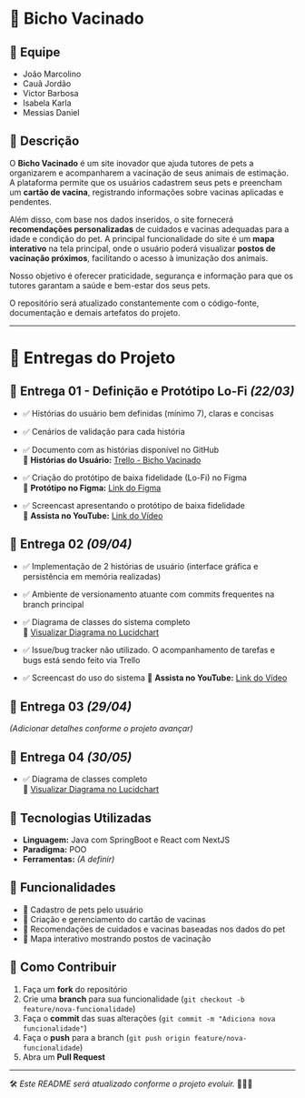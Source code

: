 # 🐾 Bicho Vacinado  

## 👥 Equipe  
- João Marcolino  
- Cauã Jordão  
- Victor Barbosa  
- Isabela Karla  
- Messias Daniel  

## 📖 Descrição  
O **Bicho Vacinado** é um site inovador que ajuda tutores de pets a organizarem e acompanharem a vacinação de seus animais de estimação. A plataforma permite que os usuários cadastrem seus pets e preencham um **cartão de vacina**, registrando informações sobre vacinas aplicadas e pendentes.  

Além disso, com base nos dados inseridos, o site fornecerá **recomendações personalizadas** de cuidados e vacinas adequadas para a idade e condição do pet. A principal funcionalidade do site é um **mapa interativo** na tela principal, onde o usuário poderá visualizar **postos de vacinação próximos**, facilitando o acesso à imunização dos animais.  

Nosso objetivo é oferecer praticidade, segurança e informação para que os tutores garantam a saúde e bem-estar dos seus pets.  

O repositório será atualizado constantemente com o código-fonte, documentação e demais artefatos do projeto.  

---

# 📌 Entregas do Projeto  

## 📂 Entrega 01 - Definição e Protótipo Lo-Fi *(22/03)*  
- ✅ Histórias do usuário bem definidas (mínimo 7), claras e concisas  
- ✅ Cenários de validação para cada história  
- ✅ Documento com as histórias disponível no GitHub  
🔗 **Histórias do Usuário:** [Trello - Bicho Vacinado](https://trello.com/invite/b/67da3195582172c1698f289b/ATTIb02e4d05b83676a58954d09bb422a22551608170/projeto-poo)  

- ✅ Criação do protótipo de baixa fidelidade (Lo-Fi) no Figma  
🔗 **Protótipo no Figma:** [Link do Figma](https://www.figma.com/proto/jqWMkpzc2Z5hPzhWVmYQ4m/POO-Lo-Fi?node-id=0-1&t=UcMO1obL8P6DKaS0-1) 

- ✅ Screencast apresentando o protótipo de baixa fidelidade  
🔗 **Assista no YouTube:** [Link do Vídeo](https://www.youtube.com/watch?v=1D8uyGdUdx0) 

## 📂 Entrega 02 *(09/04)*  
- ✅ Implementação de 2 histórias de usuário (interface gráfica e persistência em memória realizadas)  
- ✅ Ambiente de versionamento atuante com commits frequentes na branch principal  
- ✅ Diagrama de classes do sistema completo  
  🔗 [Visualizar Diagrama no Lucidchart](https://lucid.app/lucidchart/889b306a-aede-4a46-a660-44928fc30e3f/edit?invitationId=inv_3f46c58c-5c24-4b2c-8318-6334d3503e70&page=0_0#)  
- ✅ Issue/bug tracker não utilizado. O acompanhamento de tarefas e bugs está sendo feito via Trello  

- ✅ Screencast do uso do sistema
🔗 **Assista no YouTube:** [Link do Vídeo](https://youtu.be/8RQKifDTwF8?si=0uAZ33eIy8Ebui08) 

## 📂 Entrega 03 *(29/04)*  
*(Adicionar detalhes conforme o projeto avançar)*  

## 📂 Entrega 04 *(30/05)*  
- ✅ Diagrama de classes completo  
  🔗 [Visualizar Diagrama no Lucidchart](https://lucid.app/lucidchart/77860d1a-37d2-49e3-90e9-470cc8a315a3/edit?viewport_loc=0%2C25%2C3945%2C2260%2C0_0&invitationId=inv_9f5b80cd-a633-4c1f-96a0-fbf88e25916b)  

## 🚀 Tecnologias Utilizadas  
- **Linguagem:** Java com SpringBoot e React com NextJS  
- **Paradigma:** POO  
- **Ferramentas:** *(A definir)*  

## 📂 Funcionalidades  
- 📌 Cadastro de pets pelo usuário  
- 📌 Criação e gerenciamento do cartão de vacinas  
- 📌 Recomendações de cuidados e vacinas baseadas nos dados do pet  
- 📌 Mapa interativo mostrando postos de vacinação  

## 📌 Como Contribuir  
1. Faça um **fork** do repositório  
2. Crie uma **branch** para sua funcionalidade (`git checkout -b feature/nova-funcionalidade`)  
3. Faça o **commit** das suas alterações (`git commit -m "Adiciona nova funcionalidade"`)  
4. Faça o **push** para a branch (`git push origin feature/nova-funcionalidade`)  
5. Abra um **Pull Request**  

---  
🛠️ *Este README será atualizado conforme o projeto evoluir.* 🚀🐶🐱  
